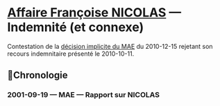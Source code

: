 # [Affaire Françoise NICOLAS](fn.md) — Indemnité (et connexe)

Contestation de la [décision implicite du MAE](drh.md#indemn-rejet) du 2010-12-15 rejetant son recours indemnitaire présenté le 2010-10-11.

## 📜Chronologie
### <a id="HEUDE"></a>2001-09-19 — MAE — Rapport sur NICOLAS
